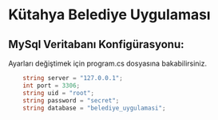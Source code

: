 # Kütahya Belediye Uygulaması

## MySql Veritabanı Konfigürasyonu:

Ayarları değiştimek için program.cs dosyasına bakabilirsiniz.

```csharp
    string server = "127.0.0.1";
    int port = 3306;
    string uid = "root";
    string password = "secret";
    string database = "belediye_uygulamasi";
```
